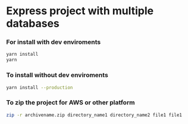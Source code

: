 # Express project with multiple databases

### For install with dev enviroments

```sh
yarn install
yarn
```

### To install without dev enviroments

```sh
yarn install --production
```

### To zip the project for AWS or other platform

```sh
zip -r archivename.zip directory_name1 directory_name2 file1 file1
```
